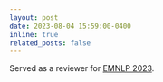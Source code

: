 ```yaml
---
layout: post
date: 2023-08-04 15:59:00-0400
inline: true
related_posts: false
---
```


Served as a reviewer for [EMNLP 2023](https://2023.emnlp.org/).
